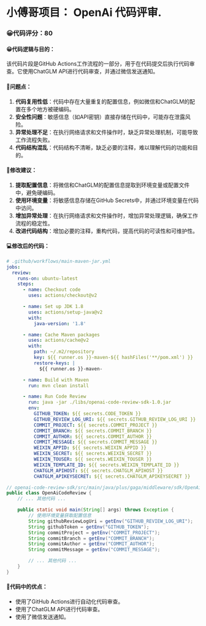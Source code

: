 # 小傅哥项目： OpenAi 代码评审.
### 😀代码评分：80
#### 😀代码逻辑与目的：
该代码片段是GitHub Actions工作流程的一部分，用于在代码提交后执行代码审查。它使用ChatGLM API进行代码审查，并通过微信发送通知。

#### 🤔问题点：
1. **代码复用性低**：代码中存在大量重复的配置信息，例如微信和ChatGLM的配置在多个地方被硬编码。
2. **安全性问题**：敏感信息（如API密钥）直接存储在代码中，可能存在泄露风险。
3. **异常处理不足**：在执行网络请求和文件操作时，缺乏异常处理机制，可能导致工作流程失败。
4. **代码结构混乱**：代码结构不清晰，缺乏必要的注释，难以理解代码的功能和目的。

#### 🎯修改建议：
1. **提取配置信息**：将微信和ChatGLM的配置信息提取到环境变量或配置文件中，避免硬编码。
2. **使用环境变量**：将敏感信息存储在GitHub Secrets中，并通过环境变量在代码中访问。
3. **增加异常处理**：在执行网络请求和文件操作时，增加异常处理逻辑，确保工作流程的稳定性。
4. **改进代码结构**：增加必要的注释，重构代码，提高代码的可读性和可维护性。

#### 💻修改后的代码：
```yaml
# .github/workflows/main-maven-jar.yml
jobs:
  review:
    runs-on: ubuntu-latest
    steps:
      - name: Checkout code
        uses: actions/checkout@v2

      - name: Set up JDK 1.8
        uses: actions/setup-java@v2
        with:
          java-version: '1.8'

      - name: Cache Maven packages
        uses: actions/cache@v2
        with:
          path: ~/.m2/repository
          key: ${{ runner.os }}-maven-${{ hashFiles('**/pom.xml') }}
          restore-keys: |
            ${{ runner.os }}-maven-

      - name: Build with Maven
        run: mvn clean install

      - name: Run Code Review
        run: java -jar ./libs/openai-code-review-sdk-1.0.jar
        env:
          GITHUB_TOKEN: ${{ secrets.CODE_TOKEN }}
          GITHUB_REVIEW_LOG_URI: ${{ secrets.GITHUB_REVIEW_LOG_URI }}
          COMMIT_PROJECT: ${{ secrets.COMMIT_PROJECT }}
          COMMIT_BRANCH: ${{ secrets.COMMIT_BRANCH }}
          COMMIT_AUTHOR: ${{ secrets.COMMIT_AUTHOR }}
          COMMIT_MESSAGE: ${{ secrets.COMMIT_MESSAGE }}
          WEIXIN_APPID: ${{ secrets.WEIXIN_APPID }}
          WEIXIN_SECRET: ${{ secrets.WEIXIN_SECRET }}
          WEIXIN_TOUSER: ${{ secrets.WEIXIN_TOUSER }}
          WEIXIN_TEMPLATE_ID: ${{ secrets.WEIXIN_TEMPLATE_ID }}
          CHATGLM_APIHOST: ${{ secrets.CHATGLM_APIHOST }}
          CHATGLM_APIKEYSECRET: ${{ secrets.CHATGLM_APIKEYSECRET }}
```

```java
// openai-code-review-sdk/src/main/java/plus/gaga/middleware/sdk/OpenAiCodeReview.java
public class OpenAiCodeReview {
    // ... 其他代码 ...

    public static void main(String[] args) throws Exception {
        // 使用环境变量获取配置信息
        String githubReviewLogUri = getEnv("GITHUB_REVIEW_LOG_URI");
        String githubToken = getEnv("GITHUB_TOKEN");
        String commitProject = getEnv("COMMIT_PROJECT");
        String commitBranch = getEnv("COMMIT_BRANCH");
        String commitAuthor = getEnv("COMMIT_AUTHOR");
        String commitMessage = getEnv("COMMIT_MESSAGE");

        // ... 其他代码 ...
    }
}
```

#### 🌟代码中的优点：
- 使用了GitHub Actions进行自动化代码审查。
- 使用了ChatGLM API进行代码审查。
- 使用了微信发送通知。